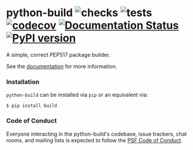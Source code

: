 # python-build ![checks](https://github.com/FFY00/python-build/workflows/checks/badge.svg) ![tests](https://github.com/FFY00/python-build/workflows/tests/badge.svg) [![codecov](https://codecov.io/gh/FFY00/python-build/branch/master/graph/badge.svg)](https://codecov.io/gh/FFY00/python-build) [![Documentation Status](https://readthedocs.org/projects/python-build/badge/?version=latest)](https://python-build.readthedocs.io/en/latest/?badge=latest) [![PyPI version](https://badge.fury.io/py/build.svg)](https://pypi.org/project/build/)

A simple, correct PEP517 package builder.

See the [documentation](https://python-build.readthedocs.io/en/latest/) for more information.

### Installation

`python-build` can be installed via `pip` or an equivalent via:

  ```
  $ pip install build
  ```

### Code of Conduct

Everyone interacting in the python-build's codebase, issue trackers, chat
rooms, and mailing lists is expected to follow the [PSF Code of Conduct].


[PSF Code of Conduct]: https://github.com/pypa/.github/blob/main/CODE_OF_CONDUCT.md

